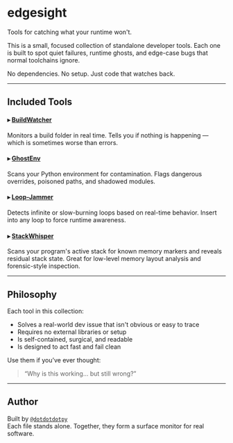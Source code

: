 # edgesight  

Tools for catching what your runtime won't.

This is a small, focused collection of standalone developer tools. Each one is built to spot quiet failures, runtime ghosts, and edge-case bugs that normal toolchains ignore.

No dependencies. No setup. Just code that watches back.

---

## Included Tools

#### ▸ [BuildWatcher](./BuildWatcher)
Monitors a build folder in real time. Tells you if nothing is happening — which is sometimes worse than errors.

#### ▸ [GhostEnv](./GhostEnv)
Scans your Python environment for contamination. Flags dangerous overrides, poisoned paths, and shadowed modules.

#### ▸ [Loop-Jammer](./Loop-Jammer)
Detects infinite or slow-burning loops based on real-time behavior. Insert into any loop to force runtime awareness.

#### ▸ [StackWhisper](./StackWhisper)
Scans your program's active stack for known memory markers and reveals residual stack state. Great for low-level memory layout analysis and forensic-style inspection.

---

## Philosophy

Each tool in this collection:

- Solves a real-world dev issue that isn't obvious or easy to trace
- Requires no external libraries or setup
- Is self-contained, surgical, and readable
- Is designed to act fast and fail clean

Use them if you’ve ever thought:

> “Why is this working… but still wrong?”

---

## Author

Built by [`@dotdotdotpy`](https://github.com/dotdotdotpy)  
Each file stands alone. Together, they form a surface monitor for real software.
